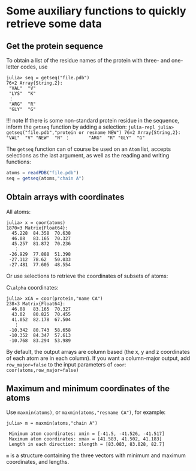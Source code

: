 # Some auxiliary functions to quickly retrieve some data 

## Get the protein sequence

To obtain a list of the residue names of the protein with three- and one-letter codes, use
```julia-repl
julia> seq = getseq("file.pdb")
76×2 Array{String,2}:
 "VAL"  "V"
 "LYS"  "K"
 ⋮      
 "ARG"  "R"
 "GLY"  "G"

```

!!! note
    If there is some non-standard protein residue in the sequence,
    inform the `getseq` function by adding a selection:
    ```julia-repl
    julia> getseq("file.pdb","protein or resname NEW")
    76×2 Array{String,2}:
     "VAL"  "V"
     "NEW"  "N"
     ⋮      
     "ARG"  "R"
     "GLY"  "G"
    ```

The `getseq` function can of course be used on an `Atom` list, accepts selections as the
last argument, as well as the reading and writing functions:

```julia
atoms = readPDB("file.pdb")
seq = getseq(atoms,"chain A")

```

## Obtain arrays with coordinates

All atoms:

```julia-repl
julia> x = coor(atoms)
1870×3 Matrix{Float64}:
  45.228  84.358  70.638
  46.08   83.165  70.327
  45.257  81.872  70.236
   ⋮              
 -26.929  77.888  51.398
 -27.112  78.62   50.033
 -27.481  77.605  48.554

```

Or use selections to retrieve the coordinates of subsets of atoms:

C``\alpha`` coordinates:

```julia-repl
julia> xCA = coor(protein,"name CA")
238×3 Matrix{Float64}:
  46.08   83.165  70.327
  43.02   80.825  70.455
  41.052  82.178  67.504
   ⋮              
 -10.342  80.743  58.658
 -10.352  84.347  57.613
 -10.768  83.294  53.989

```

By default, the output arrays are column based (the x, y and z coordinates of each
atom are in each column). If you want a column-major output, add `row_major=false` to
the input parameters of `coor`: `coor(atoms,row_major=false)`

## Maximum and minimum coordinates of the atoms

Use `maxmin(atoms)`, or `maxmin(atoms,"resname CA")`, for example:

```julia-repl
julia> m = maxmin(atoms,"chain A")

 Minimum atom coordinates: xmin = [-41.5, -41.526, -41.517]
 Maximum atom coordinates: xmax = [41.583, 41.502, 41.183]
 Length in each direction: xlength = [83.083, 83.028, 82.7]

```

`m` is a structure containing the three vectors with minimum and maximum
coordinates, and lengths.





